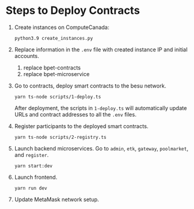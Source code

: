# Steps to Deploy Contracts
1. Create instances on ComputeCanada:
   
   ```python3.9 create_instances.py```
2. Replace information in the `.env` file with created instance IP and initial accounts.
   1. replace bpet-contracts
   2. replace bpet-microservice
3. Go to contracts, deploy smart contracts to the besu network.

   ```yarn ts-node scripts/1-deploy.ts```

   After deployment, the scripts in `1-deploy.ts` will automatically update URLs and contract addresses to all the `.env` files.
4. Register participants to the deployed smart contracts.

    ```yarn ts-node scripts/2-registry.ts```
5. Launch backend microservices. Go to `admin`, `etk`, `gateway`, `poolmarket`, and `register`.
 
    ```yarn start:dev```
6. Launch frontend.

    ```yarn run dev```
7. Update MetaMask network setup.
